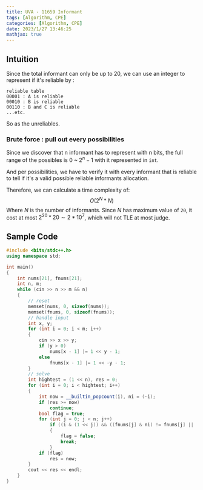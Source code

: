 ```yaml
---
title: UVA - 11659 Informant
tags: [Algorithm, CPE]
categories: [Algorithm, CPE]
date: 2023/1/27 13:46:25
mathjax: true
---
```


## Intuition

Since the total informant can only be up to 20, we can use an integer to represent if it's reliable by :

```
reliable table
00001 : A is reliable
00010 : B is reliable
00110 : B and C is reliable
...etc.
```

So as the unreliables.

### Brute force : pull out every possibilities

Since we discover that n informant has to represent with n bits, the full range of the possibles is $0$ ~ $2^n-1$ with it represented in `int`.

And per possibilities, we have to verify it with every informant that is reliable to tell if it's a valid possible reliable informants allocation.

Therefore, we can calculate a time complexity of:
$$O(2^N*N)$$
Where $N$ is the number of informants. Since $N$ has maximum value of `20`, it cost at most $2^{20}*20 \sim {2}*10^7$, which will not TLE at most judge.

## Sample Code

```cpp
#include <bits/stdc++.h>
using namespace std;

int main()
{
    int nums[21], fnums[21];
    int n, m;
    while (cin >> n >> m && n)
    {
        // reset
        memset(nums, 0, sizeof(nums));
        memset(fnums, 0, sizeof(fnums));
        // handle input
        int x, y;
        for (int i = 0; i < m; i++)
        {
            cin >> x >> y;
            if (y > 0)
                nums[x - 1] |= 1 << y - 1;
            else
                fnums[x - 1] |= 1 << -y - 1;
        }
        // solve
        int hightest = (1 << n), res = 0;
        for (int i = 0; i < hightest; i++)
        {
            int now = __builtin_popcount(i), ni = (~i);
            if (res >= now)
                continue;
            bool flag = true;
            for (int j = 0; j < n; j++)
                if ((i & (1 << j)) && ((fnums[j] & ni) != fnums[j] || (nums[j] & i) != nums[j]))
                {
                    flag = false;
                    break;
                }
            if (flag)
                res = now;
        }
        cout << res << endl;
    }
}
```

